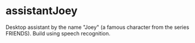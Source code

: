 # assistantJoey
 Desktop assistant by the name "Joey" (a famous character from the series FRIENDS). Build using speech recognition.

